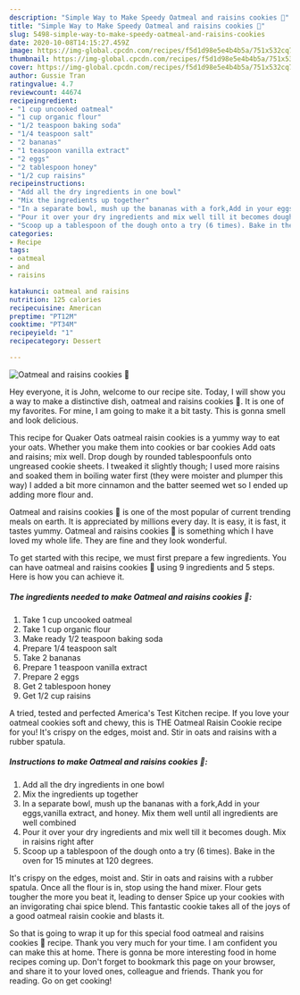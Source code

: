 ```yaml
---
description: "Simple Way to Make Speedy Oatmeal and raisins cookies 🍪"
title: "Simple Way to Make Speedy Oatmeal and raisins cookies 🍪"
slug: 5498-simple-way-to-make-speedy-oatmeal-and-raisins-cookies
date: 2020-10-08T14:15:27.459Z
image: https://img-global.cpcdn.com/recipes/f5d1d98e5e4b4b5a/751x532cq70/oatmeal-and-raisins-cookies-🍪-recipe-main-photo.jpg
thumbnail: https://img-global.cpcdn.com/recipes/f5d1d98e5e4b4b5a/751x532cq70/oatmeal-and-raisins-cookies-🍪-recipe-main-photo.jpg
cover: https://img-global.cpcdn.com/recipes/f5d1d98e5e4b4b5a/751x532cq70/oatmeal-and-raisins-cookies-🍪-recipe-main-photo.jpg
author: Gussie Tran
ratingvalue: 4.7
reviewcount: 44674
recipeingredient:
- "1 cup uncooked oatmeal"
- "1 cup organic flour"
- "1/2 teaspoon baking soda"
- "1/4 teaspoon salt"
- "2 bananas"
- "1 teaspoon vanilla extract"
- "2 eggs"
- "2 tablespoon honey"
- "1/2 cup raisins"
recipeinstructions:
- "Add all the dry ingredients in one bowl"
- "Mix the ingredients up together"
- "In a separate bowl, mush up the bananas with a fork,Add in your eggs,vanilla extract, and honey. Mix them well until all ingredients are well combined"
- "Pour it over your dry ingredients and mix well till it becomes dough. Mix in raisins right after"
- "Scoop up a tablespoon of the dough onto a try (6 times). Bake in the oven for 15 minutes at 120 degrees."
categories:
- Recipe
tags:
- oatmeal
- and
- raisins

katakunci: oatmeal and raisins 
nutrition: 125 calories
recipecuisine: American
preptime: "PT12M"
cooktime: "PT34M"
recipeyield: "1"
recipecategory: Dessert

---
```



![Oatmeal and raisins cookies 🍪](https://img-global.cpcdn.com/recipes/f5d1d98e5e4b4b5a/751x532cq70/oatmeal-and-raisins-cookies-🍪-recipe-main-photo.jpg)

Hey everyone, it is John, welcome to our recipe site. Today, I will show you a way to make a distinctive dish, oatmeal and raisins cookies 🍪. It is one of my favorites. For mine, I am going to make it a bit tasty. This is gonna smell and look delicious.

This recipe for Quaker Oats oatmeal raisin cookies is a yummy way to eat your oats. Whether you make them into cookies or bar cookies Add oats and raisins; mix well. Drop dough by rounded tablespoonfuls onto ungreased cookie sheets. I tweaked it slightly though; I used more raisins and soaked them in boiling water first (they were moister and plumper this way) I added a bit more cinnamon and the batter seemed wet so I ended up adding more flour and.

Oatmeal and raisins cookies 🍪 is one of the most popular of current trending meals on earth. It is appreciated by millions every day. It is easy, it is fast, it tastes yummy. Oatmeal and raisins cookies 🍪 is something which I have loved my whole life. They are fine and they look wonderful.


To get started with this recipe, we must first prepare a few ingredients. You can have oatmeal and raisins cookies 🍪 using 9 ingredients and 5 steps. Here is how you can achieve it.

<!--inarticleads1-->

##### The ingredients needed to make Oatmeal and raisins cookies 🍪:

1. Take 1 cup uncooked oatmeal
1. Take 1 cup organic flour
1. Make ready 1/2 teaspoon baking soda
1. Prepare 1/4 teaspoon salt
1. Take 2 bananas
1. Prepare 1 teaspoon vanilla extract
1. Prepare 2 eggs
1. Get 2 tablespoon honey
1. Get 1/2 cup raisins


A tried, tested and perfected America&#39;s Test Kitchen recipe. If you love your oatmeal cookies soft and chewy, this is THE Oatmeal Raisin Cookie recipe for you! It&#39;s crispy on the edges, moist and. Stir in oats and raisins with a rubber spatula. 

<!--inarticleads2-->

##### Instructions to make Oatmeal and raisins cookies 🍪:

1. Add all the dry ingredients in one bowl
1. Mix the ingredients up together
1. In a separate bowl, mush up the bananas with a fork,Add in your eggs,vanilla extract, and honey. Mix them well until all ingredients are well combined
1. Pour it over your dry ingredients and mix well till it becomes dough. Mix in raisins right after
1. Scoop up a tablespoon of the dough onto a try (6 times). Bake in the oven for 15 minutes at 120 degrees.


It&#39;s crispy on the edges, moist and. Stir in oats and raisins with a rubber spatula. Once all the flour is in, stop using the hand mixer. Flour gets tougher the more you beat it, leading to denser Spice up your cookies with an invigorating chai spice blend. This fantastic cookie takes all of the joys of a good oatmeal raisin cookie and blasts it. 

So that is going to wrap it up for this special food oatmeal and raisins cookies 🍪 recipe. Thank you very much for your time. I am confident you can make this at home. There is gonna be more interesting food in home recipes coming up. Don't forget to bookmark this page on your browser, and share it to your loved ones, colleague and friends. Thank you for reading. Go on get cooking!
